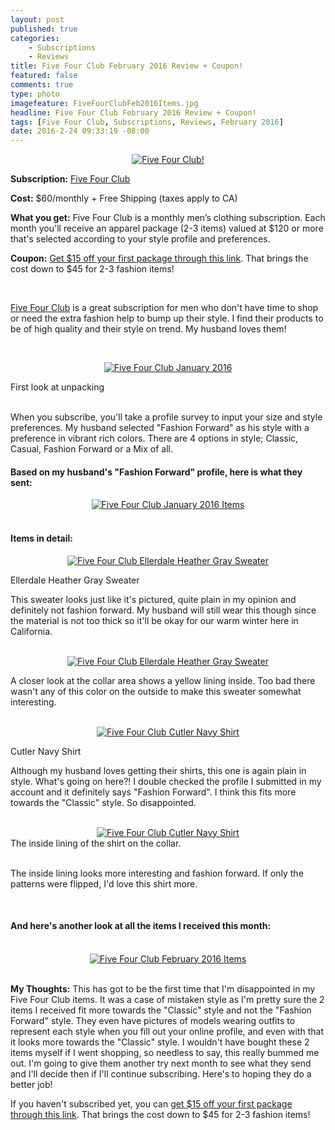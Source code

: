 ```yaml
---
layout: post
published: true
categories: 
    - Subscriptions
    - Reviews
title: Five Four Club February 2016 Review + Coupon!
featured: false
comments: true
type: photo
imagefeature: FiveFourClubFeb2016Items.jpg
headline: Five Four Club February 2016 Review + Coupon!
tags: [Five Four Club, Subscriptions, Reviews, February 2016]
date: 2016-2-24 09:33:19 -08:00
---
```


<center><a href="https://www.fivefourclub.com/getstarted?referrer=RE731318" target="_blank">
<img src="/images/FiveFourClubFeb2016Package.jpg" border="0" style="border:none;max-width:100%;" alt="Five Four Club!" />
</a></center>
<p><b>Subscription:</b> <a href="https://www.fivefourclub.com/getstarted?referrer=RE731318" target="_blank">Five Four Club</a></p>
<p><b>Cost:</b> $60/monthly + Free Shipping (taxes apply to CA)</p>
<p><b>What you get:</b> Five Four Club is a monthly men’s clothing subscription. Each month you'll receive an apparel package (2-3 items) valued at $120 or more that's selected according to your style profile and preferences.</p>
<p><b>Coupon:</b> <a href="https://www.fivefourclub.com/getstarted?referrer=RE731318" target="_blank">Get $15 off your first package through this link</a>. That brings the cost down to $45 for 2-3 fashion items!</p>
<br>

<p><a href="https://www.fivefourclub.com/getstarted?referrer=RE731318" target="_blank">Five Four Club</a> is a great subscription for men who don't have time to shop or need the extra fashion help to bump up their style. I find their products to be of high quality and their style on trend. My husband loves them!</p>

<br>

<p><center><a href="https://www.fivefourclub.com/getstarted?referrer=RE731318" target="_blank">
<img src="/images/FiveFourClubFeb2016OpenPackage.jpg" border="0" style="border:none;max-width:100%;" alt="Five Four Club January 2016" />
</a></center></p>
<figcaption>First look at unpacking</figcaption>
<br>

<p>When you subscribe, you'll take a profile survey to input your size and style preferences. My husband selected "Fashion Forward" as his style with a preference in vibrant rich colors. There are 4 options in style; Classic, Casual, Fashion Forward or a Mix of all.</p>

<H4>Based on my husband's "Fashion Forward" profile, here is what they sent:</H4>
<center><a href="https://www.fivefourclub.com/getstarted?referrer=RE731318" target="_blank">
<img src="/images/FiveFourClubFeb2016Items.jpg" border="0" style="border:none;max-width:100%;" alt="Five Four Club January 2016 Items" />
</a></center>
<br>

<H4>Items in detail:</H4>
<center><a href="https://www.fivefourclub.com/getstarted?referrer=RE731318" target="_blank">
<img src="/images/FiveFourClubFeb2016EllerdaleHeatherGraySweater.jpg" border="0" style="border:none;max-width:100%;" alt="Five Four Club Ellerdale Heather Gray Sweater" />
</a></center>

<DL>
<DT>Ellerdale Heather Gray Sweater</DT>
</DL>

<p>This sweater looks just like it's pictured, quite plain in my opinion and definitely not fashion forward. My husband will still wear this though since the material is not too thick so it'll be okay for our warm winter here in California.</p>

<br>

<center><a href="https://www.fivefourclub.com/getstarted?referrer=RE731318" target="_blank">
<img src="/images/FiveFourClubFeb2016EllerdaleHeatherGraySweater2.jpg" border="0" style="border:none;max-width:100%;" alt="Five Four Club Ellerdale Heather Gray Sweater" />
</a></center>

<p>A closer look at the collar area shows a yellow lining inside. Too bad there wasn't any of this color on the outside to make this sweater somewhat interesting.</p>

<br>

<center><a href="https://www.fivefourclub.com/getstarted?referrer=RE731318" target="_blank">
<img src="/images/FiveFourClubFeb2016CutlerNavyShirt.jpg" border="0" style="border:none;max-width:100%;" alt="Five Four Club Cutler Navy Shirt" />
</a></center>
<DL>
<DT>Cutler Navy Shirt</DT>
</DL>

<p>Although my husband loves getting their shirts, this one is again plain in style. What's going on here?! I double checked the profile I submitted in my account and it definitely says "Fashion Forward". I think this fits more towards the "Classic" style. So disappointed.</p> 

<br>

<center><a href="https://www.fivefourclub.com/getstarted?referrer=RE731318" target="_blank">
<img src="/images/FiveFourClubFeb2016CutlerNavyShirt2.jpg" border="0" style="border:none;max-width:100%;" alt="Five Four Club Cutler Navy Shirt" />
</a></center>
<figcaption>The inside lining of the shirt on the collar.</figcaption>

<br>

<p>The inside lining looks more interesting and fashion forward. If only the patterns were flipped, I'd love this shirt more.</p>

<br>

<H4>And here's another look at all the items I received this month:</H4>

<br>

<center><a href="https://www.fivefourclub.com/getstarted?referrer=RE731318" target="_blank">
<img src="/images/FiveFourClubFeb2016ItemsCollage.jpg" border="0" style="border:none;max-width:100%;" alt="Five Four Club February 2016 Items" />
</a></center>

<br>

<p><i class="icon-exclamation-sign"></i><b> My Thoughts:</b> This has got to be the first time that I'm disappointed in my Five Four Club items. It was a case of mistaken style as I'm pretty sure the 2 items I received fit more towards the "Classic" style and not the "Fashion Forward" style. They even have pictures of models wearing outfits to represent each style when you fill out your online profile, and even with that it looks more towards the "Classic" style. I wouldn't have bought these 2 items myself if I went shopping, so needless to say, this really bummed me out. I'm going to give them another try next month to see what they send and I'll decide then if I'll continue subscribing. Here's to hoping they do a better job!</p>

<p>If you haven't subscribed yet, you can <a href="https://www.fivefourclub.com/getstarted?referrer=RE731318" target="_blank">get $15 off your first package through this link</a>. That brings the cost down to $45 for 2-3 fashion items!</p> 
